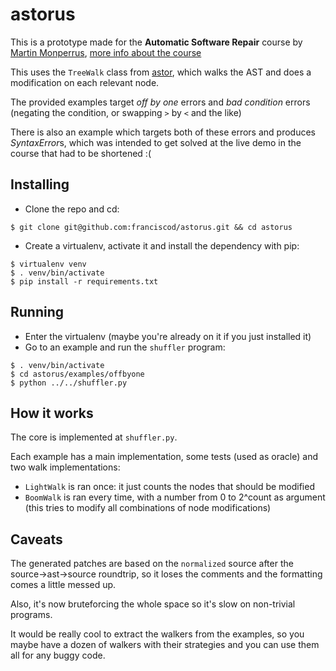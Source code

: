 # astorus
This is a prototype made for the **Automatic Software Repair** course by [Martin Monperrus](https://github.com/monperrus), [more info about the course](www.monperrus.net/martin/eci2015)

This uses the `TreeWalk` class from [astor](https://github.com/berkerpeksag/astor), which walks the AST and does a modification on each relevant node.

The provided examples target *off by one* errors and *bad condition* errors (negating the condition, or swapping `>` by `<` and the like)

There is also an example which targets both of these errors and produces *SyntaxError*s, which was intended to get solved at the live demo in the course that had to be shortened :(

## Installing

- Clone the repo and cd:

```
$ git clone git@github.com:franciscod/astorus.git && cd astorus
```
- Create a virtualenv, activate it and install the dependency with pip:
```
$ virtualenv venv
$ . venv/bin/activate
$ pip install -r requirements.txt
```

## Running

- Enter the virtualenv (maybe you're already on it if you just installed it)
- Go to an example and run the `shuffler` program:
```
$ . venv/bin/activate
$ cd astorus/examples/offbyone
$ python ../../shuffler.py
```

## How it works 

The core is implemented at `shuffler.py`.

Each example has a main implementation, some tests (used as oracle) and two walk implementations:
 - `LightWalk` is ran once: it just counts the nodes that should be modified
 - `BoomWalk` is ran every time, with a number from 0 to 2^count as argument (this tries to modify all combinations of node modifications)


## Caveats

The generated patches are based on the `normalized` source after the source->ast->source roundtrip, so it loses the comments and the formatting comes a little messed up.

Also, it's now bruteforcing the whole space so it's slow on non-trivial programs.

It would be really cool to extract the walkers from the examples, so you maybe have a dozen of walkers with their strategies and you can use them all for any buggy code.
